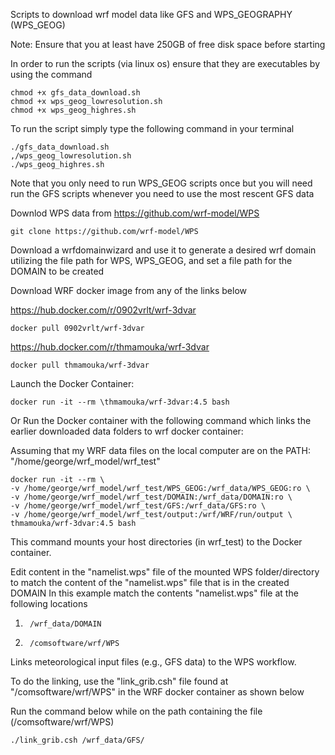 Scripts to download wrf model data like GFS and WPS_GEOGRAPHY (WPS_GEOG)

Note: Ensure that you at least have 250GB of free disk space before starting

In order to run the scripts (via linux os) ensure that they are executables by using the command 
  
    chmod +x gfs_data_download.sh 
    chmod +x wps_geog_lowresolution.sh
    chmod +x wps_geog_highres.sh

To run the script simply type the following command in your terminal

    ./gfs_data_download.sh 
    ,/wps_geog_lowresolution.sh
    ./wps_geog_highres.sh

Note that you only need to run WPS_GEOG scripts once but you will need run the GFS scripts whenever you need to use the most rescent GFS data

Downlod WPS data from https://github.com/wrf-model/WPS
 
    git clone https://github.com/wrf-model/WPS

Download a wrfdomainwizard and use it to generate a desired wrf domain utilizing the file path for WPS, WPS_GEOG, and set a file path for the DOMAIN to be created

Download WRF docker image from any of the links below

https://hub.docker.com/r/0902vrlt/wrf-3dvar

    docker pull 0902vrlt/wrf-3dvar 

https://hub.docker.com/r/thmamouka/wrf-3dvar 

    docker pull thmamouka/wrf-3dvar 
  
Launch the Docker Container: 
  
    docker run -it --rm \thmamouka/wrf-3dvar:4.5 bash

Or Run the Docker container with the following command which links the earlier downloaded data folders to wrf docker container:

Assuming that my WRF data files on the local computer are on the PATH: "/home/george/wrf_model/wrf_test"

    docker run -it --rm \
    -v /home/george/wrf_model/wrf_test/WPS_GEOG:/wrf_data/WPS_GEOG:ro \
    -v /home/george/wrf_model/wrf_test/DOMAIN:/wrf_data/DOMAIN:ro \
    -v /home/george/wrf_model/wrf_test/GFS:/wrf_data/GFS:ro \
    -v /home/george/wrf_model/wrf_test/output:/wrf/WRF/run/output \
    thmamouka/wrf-3dvar:4.5 bash
This command mounts your host directories (in wrf_test) to the Docker container.

Edit content in the "namelist.wps" file of the mounted WPS folder/directory to match the content of the "namelist.wps" file that is in the created DOMAIN
In this example match the contents "namelist.wps" file at the following locations

1)      /wrf_data/DOMAIN
2)      /comsoftware/wrf/WPS

Links meteorological input files (e.g., GFS data) to the WPS workflow. 

To do the linking, use the "link_grib.csh" file found at "/comsoftware/wrf/WPS" in the WRF docker container as shown below

Run the command below while on the path containing the file (/comsoftware/wrf/WPS)

    ./link_grib.csh /wrf_data/GFS/



  

